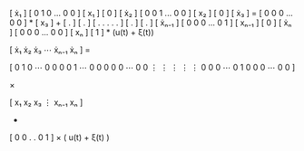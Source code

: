 [ ẋ₁ ]     [ 0 1 0 ... 0 0 ]   [ x₁ ]     [ 0 ]
[ ẋ₂ ]     [ 0 0 1 ... 0 0 ]   [ x₂ ]     [ 0 ]
[ ẋ₃ ]  =  [ 0 0 0 ... 0 0 ] * [ x₃ ]  +  [ . ]
[  .  ]     [ . . .     . . ]   [ .  ]     [ . ]
[ ẋₙ₋₁ ]   [ 0 0 0 ... 0 1 ]   [ xₙ₋₁ ]   [ 0 ]
[ ẋₙ ]     [ 0 0 0 ... 0 0 ]   [ xₙ ]     [ 1 ] * (u(t) + ξ(t))


[ ẋ₁    ẋ₂    ẋ₃    ⋯    ẋₙ₋₁    ẋₙ ]  =

[ 0  1  0  ⋯  0  0
  0  0  1  ⋯  0  0
  0  0  0  ⋯  0  0
  ⋮  ⋮  ⋮     ⋮  ⋮
  0  0  0  ⋯  0  1
  0  0  0  ⋯  0  0 ]

×

[ x₁
  x₂
  x₃
  ⋮
  xₙ₋₁
  xₙ ]

+

[ 0
  0
  .
  .
  0
  1 ] × ( u(t) + ξ(t) )
